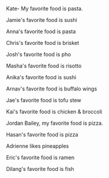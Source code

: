 
Kate- My favorite food is pasta.

Jamie's favorite food is sushi

Anna's favorite food is pasta

Chris's favorite food is brisket

Josh's favorite food is pho

Masha's favorite food is risotto

Anika's favorite food is sushi

Arnav's favorite food is buffalo wings

Jae's favorite food is tofu stew

Kai's favorite food is chicken & broccoli

Jordan Bailey, my favorite food is pizza.

Hasan's favorite food is pizza 

Adrienne likes pineapples

Eric's favorite food is ramen

Dilang's favorite food is fish
